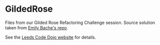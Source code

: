 # GildedRose

Files from our Gilded Rose Refactoring Challenge session. Source solution taken from [Emily Bache's repo](https://github.com/emilybache/GildedRose-Refactoring-Kata).

See the [Leeds Code Dojo website](http://leedscodedojo.github.io/) for details.
